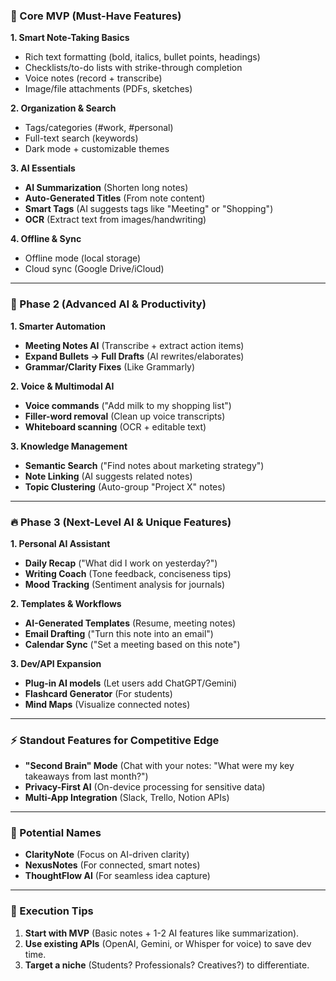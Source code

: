 ### **📌 Core MVP (Must-Have Features)**  
**1. Smart Note-Taking Basics**  
- Rich text formatting (bold, italics, bullet points, headings)  
- Checklists/to-do lists with strike-through completion  
- Voice notes (record + transcribe)  
- Image/file attachments (PDFs, sketches)  

**2. Organization & Search**  
- Tags/categories (#work, #personal)  
- Full-text search (keywords)  
- Dark mode + customizable themes  

**3. AI Essentials**  
- **AI Summarization** (Shorten long notes)  
- **Auto-Generated Titles** (From note content)  
- **Smart Tags** (AI suggests tags like "Meeting" or "Shopping")  
- **OCR** (Extract text from images/handwriting)  

**4. Offline & Sync**  
- Offline mode (local storage)  
- Cloud sync (Google Drive/iCloud)  

------------




### **🚀 Phase 2 (Advanced AI & Productivity)**  
**1. Smarter Automation**  
- **Meeting Notes AI** (Transcribe + extract action items)  
- **Expand Bullets → Full Drafts** (AI rewrites/elaborates)  
- **Grammar/Clarity Fixes** (Like Grammarly)  

**2. Voice & Multimodal AI**  
- **Voice commands** ("Add milk to my shopping list")  
- **Filler-word removal** (Clean up voice transcripts)  
- **Whiteboard scanning** (OCR + editable text)  

**3. Knowledge Management**  
- **Semantic Search** ("Find notes about marketing strategy")  
- **Note Linking** (AI suggests related notes)  
- **Topic Clustering** (Auto-group "Project X" notes)  

------

### **🔥 Phase 3 (Next-Level AI & Unique Features)**  
**1. Personal AI Assistant**  
- **Daily Recap** ("What did I work on yesterday?")  
- **Writing Coach** (Tone feedback, conciseness tips)  
- **Mood Tracking** (Sentiment analysis for journals)  

**2. Templates & Workflows**  
- **AI-Generated Templates** (Resume, meeting notes)  
- **Email Drafting** ("Turn this note into an email")  
- **Calendar Sync** ("Set a meeting based on this note")  

**3. Dev/API Expansion**  
- **Plug-in AI models** (Let users add ChatGPT/Gemini)  
- **Flashcard Generator** (For students)  
- **Mind Maps** (Visualize connected notes)  

---

### **⚡ Standout Features for Competitive Edge**  
- **"Second Brain" Mode** (Chat with your notes: "What were my key takeaways from last month?")  
- **Privacy-First AI** (On-device processing for sensitive data)  
- **Multi-App Integration** (Slack, Trello, Notion APIs)  

---

### **🎯 Potential Names**  
- **ClarityNote** (Focus on AI-driven clarity)  
- **NexusNotes** (For connected, smart notes)  
- **ThoughtFlow AI** (For seamless idea capture)  

---

### **📌 Execution Tips**  
1. **Start with MVP** (Basic notes + 1-2 AI features like summarization).  
2. **Use existing APIs** (OpenAI, Gemini, or Whisper for voice) to save dev time.  
3. **Target a niche** (Students? Professionals? Creatives?) to differentiate.  


